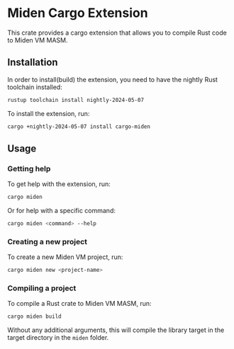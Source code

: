 # Miden Cargo Extension

This crate provides a cargo extension that allows you to compile Rust code to Miden VM MASM.

## Installation

In order to install(build) the extension, you need to have the nightly Rust toolchain installed:

```bash
rustup toolchain install nightly-2024-05-07
```

To install the extension, run:

```bash
cargo +nightly-2024-05-07 install cargo-miden
```

## Usage

### Getting help
To get help with the extension, run:

```bash
cargo miden
```

Or for help with a specific command:

```bash
cargo miden <command> --help
```

### Creating a new project
To create a new Miden VM project, run:

```bash
cargo miden new <project-name>
```

### Compiling a project
To compile a Rust crate to Miden VM MASM, run:

```bash
cargo miden build 
```

Without any additional arguments, this will compile the library target in the target directory in the `miden` folder.
